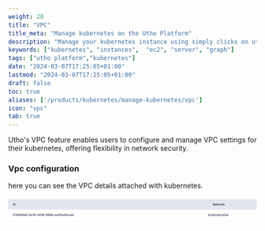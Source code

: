 ```yaml
---
weight: 20
title: "VPC"
title_meta: "Manage kubernetes on the Utho Platform"
description: "Manage your kubernetes instance using simply clicks on utho platform"
keywords: ["kubernetes", "instances",  "ec2", "server", "graph"]
tags: ["utho platform","kubernetes"]
date: "2024-03-07T17:25:05+01:00"
lastmod: "2024-03-07T17:25:05+01:00"
draft: false
toc: true
aliases: ['/products/kubernetes/manage-kubernetes/vpc']
icon: "vpc"
tab: true
---
```

Utho's VPC feature enables users to configure and manage VPC settings for their kubernetes, offering flexibility in network security.

### Vpc configuration

here you can see the VPC details attached with kubernetes.

![1718891929733](image/index/1718891929733.png)
